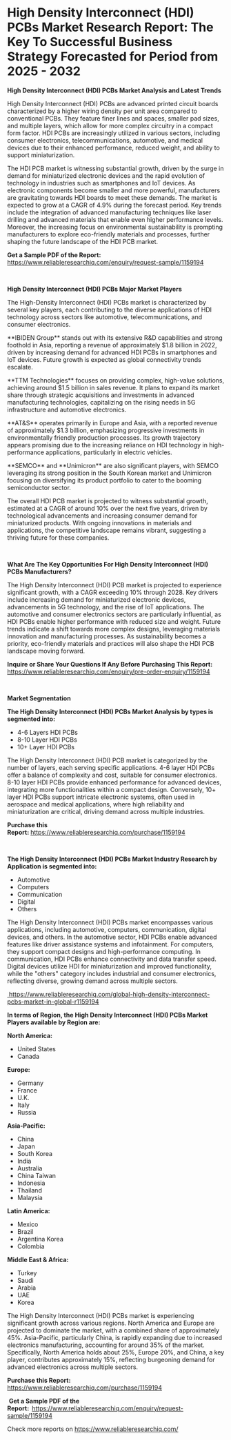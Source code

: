 <p><h1>High Density Interconnect (HDI) PCBs Market Research Report: The Key To Successful Business Strategy Forecasted for Period from 2025 - 2032</h1></p><p><strong>High Density Interconnect (HDI) PCBs Market Analysis and Latest Trends</strong></p>
<p><p>High Density Interconnect (HDI) PCBs are advanced printed circuit boards characterized by a higher wiring density per unit area compared to conventional PCBs. They feature finer lines and spaces, smaller pad sizes, and multiple layers, which allow for more complex circuitry in a compact form factor. HDI PCBs are increasingly utilized in various sectors, including consumer electronics, telecommunications, automotive, and medical devices due to their enhanced performance, reduced weight, and ability to support miniaturization.</p><p>The HDI PCB market is witnessing substantial growth, driven by the surge in demand for miniaturized electronic devices and the rapid evolution of technology in industries such as smartphones and IoT devices. As electronic components become smaller and more powerful, manufacturers are gravitating towards HDI boards to meet these demands. The market is expected to grow at a CAGR of 4.9% during the forecast period. Key trends include the integration of advanced manufacturing techniques like laser drilling and advanced materials that enable even higher performance levels. Moreover, the increasing focus on environmental sustainability is prompting manufacturers to explore eco-friendly materials and processes, further shaping the future landscape of the HDI PCB market.</p></p>
<p><strong>Get a Sample PDF of the Report:&nbsp;</strong> <a href="https://www.reliableresearchiq.com/enquiry/request-sample/1159194?utm_campaign=103&utm_medium=2&utm_source=Github&utm_content=ia&utm_term=01022025&utm_id=high-density-interconnect-hdi-pcbs">https://www.reliableresearchiq.com/enquiry/request-sample/1159194</a></p>
<p>&nbsp;</p>
<p><strong>High Density Interconnect (HDI) PCBs Major Market Players</strong></p>
<p><p>The High-Density Interconnect (HDI) PCBs market is characterized by several key players, each contributing to the diverse applications of HDI technology across sectors like automotive, telecommunications, and consumer electronics. </p><p>**IBIDEN Group** stands out with its extensive R&D capabilities and strong foothold in Asia, reporting a revenue of approximately $1.8 billion in 2022, driven by increasing demand for advanced HDI PCBs in smartphones and IoT devices. Future growth is expected as global connectivity trends escalate.</p><p>**TTM Technologies** focuses on providing complex, high-value solutions, achieving around $1.5 billion in sales revenue. It plans to expand its market share through strategic acquisitions and investments in advanced manufacturing technologies, capitalizing on the rising needs in 5G infrastructure and automotive electronics.</p><p>**AT&S** operates primarily in Europe and Asia, with a reported revenue of approximately $1.3 billion, emphasizing progressive investments in environmentally friendly production processes. Its growth trajectory appears promising due to the increasing reliance on HDI technology in high-performance applications, particularly in electric vehicles.</p><p>**SEMCO** and **Unimicron** are also significant players, with SEMCO leveraging its strong position in the South Korean market and Unimicron focusing on diversifying its product portfolio to cater to the booming semiconductor sector. </p><p>The overall HDI PCB market is projected to witness substantial growth, estimated at a CAGR of around 10% over the next five years, driven by technological advancements and increasing consumer demand for miniaturized products. With ongoing innovations in materials and applications, the competitive landscape remains vibrant, suggesting a thriving future for these companies.</p></p>
<p>&nbsp;</p>
<p><strong>What Are The Key Opportunities For High Density Interconnect (HDI) PCBs Manufacturers?</strong></p>
<p><p>The High Density Interconnect (HDI) PCB market is projected to experience significant growth, with a CAGR exceeding 10% through 2028. Key drivers include increasing demand for miniaturized electronic devices, advancements in 5G technology, and the rise of IoT applications. The automotive and consumer electronics sectors are particularly influential, as HDI PCBs enable higher performance with reduced size and weight. Future trends indicate a shift towards more complex designs, leveraging materials innovation and manufacturing processes. As sustainability becomes a priority, eco-friendly materials and practices will also shape the HDI PCB landscape moving forward.</p></p>
<p><strong>Inquire or Share Your Questions If Any Before Purchasing This Report:</strong> <a href="https://www.reliableresearchiq.com/enquiry/pre-order-enquiry/1159194?utm_campaign=103&utm_medium=2&utm_source=Github&utm_content=ia&utm_term=01022025&utm_id=high-density-interconnect-hdi-pcbs">https://www.reliableresearchiq.com/enquiry/pre-order-enquiry/1159194</a></p>
<p>&nbsp;</p>
<p><strong>Market Segmentation</strong></p>
<p><strong>The High Density Interconnect (HDI) PCBs Market Analysis by types is segmented into:</strong></p>
<p><ul><li>4-6 Layers HDI PCBs</li><li>8-10 Layer HDI PCBs</li><li>10+ Layer HDI PCBs</li></ul></p>
<p><p>The High Density Interconnect (HDI) PCB market is categorized by the number of layers, each serving specific applications. 4-6 layer HDI PCBs offer a balance of complexity and cost, suitable for consumer electronics. 8-10 layer HDI PCBs provide enhanced performance for advanced devices, integrating more functionalities within a compact design. Conversely, 10+ layer HDI PCBs support intricate electronic systems, often used in aerospace and medical applications, where high reliability and miniaturization are critical, driving demand across multiple industries.</p></p>
<p><strong>Purchase this Report:&nbsp;</strong><a href="https://www.reliableresearchiq.com/purchase/1159194?utm_campaign=103&utm_medium=2&utm_source=Github&utm_content=ia&utm_term=01022025&utm_id=high-density-interconnect-hdi-pcbs">https://www.reliableresearchiq.com/purchase/1159194</a></p>
<p>&nbsp;</p>
<p><strong>The High Density Interconnect (HDI) PCBs Market Industry Research by Application is segmented into:</strong></p>
<p><ul><li>Automotive</li><li>Computers</li><li>Communication</li><li>Digital</li><li>Others</li></ul></p>
<p><p>The High Density Interconnect (HDI) PCBs market encompasses various applications, including automotive, computers, communication, digital devices, and others. In the automotive sector, HDI PCBs enable advanced features like driver assistance systems and infotainment. For computers, they support compact designs and high-performance computing. In communication, HDI PCBs enhance connectivity and data transfer speed. Digital devices utilize HDI for miniaturization and improved functionality, while the "others" category includes industrial and consumer electronics, reflecting diverse, growing demand across multiple sectors.</p></p>
<p><a href="https://www.reliableresearchiq.com/global-high-density-interconnect-pcbs-market-in-global-r1159194?utm_campaign=103&utm_medium=2&utm_source=Github&utm_content=ia&utm_term=01022025&utm_id=high-density-interconnect-hdi-pcbs">&nbsp;https://www.reliableresearchiq.com/global-high-density-interconnect-pcbs-market-in-global-r1159194</a></p>
<p><strong>In terms of Region, the High Density Interconnect (HDI) PCBs Market Players available by Region are:</strong></p>
<p>
    <p> <strong> North America: </strong>
        <ul>
            <li>United States</li>
            <li>Canada</li>
        </ul>
        </p> 
    <p> <strong> Europe: </strong>
        <ul>
            <li>Germany</li>
            <li>France</li>
            <li>U.K.</li>
            <li>Italy</li>
            <li>Russia</li>
        </ul>
        </p> 
    <p> <strong> Asia-Pacific: </strong>
        <ul>
            <li>China</li>
            <li>Japan</li>
            <li>South Korea</li>
            <li>India</li>
            <li>Australia</li>
            <li>China Taiwan</li>
            <li>Indonesia</li>
            <li>Thailand</li>
            <li>Malaysia</li>
        </ul>
        </p> 
    <p> <strong> Latin America: </strong>
        <ul>
            <li>Mexico</li>
            <li>Brazil</li>
            <li>Argentina Korea</li>
            <li>Colombia</li>
        </ul>
        </p> 
    <p> <strong> Middle East & Africa: </strong>
        <ul>
            <li>Turkey</li>
            <li>Saudi</li>
            <li>Arabia</li>
            <li>UAE</li>
            <li>Korea</li>
        </ul>
    </p>
    </p>
<p><p>The High Density Interconnect (HDI) PCBs market is experiencing significant growth across various regions. North America and Europe are projected to dominate the market, with a combined share of approximately 45%. Asia-Pacific, particularly China, is rapidly expanding due to increased electronics manufacturing, accounting for around 35% of the market. Specifically, North America holds about 25%, Europe 20%, and China, a key player, contributes approximately 15%, reflecting burgeoning demand for advanced electronics across multiple sectors.</p></p>
<p><strong>Purchase this Report: </strong><a href="https://www.reliableresearchiq.com/purchase/1159194?utm_campaign=103&utm_medium=2&utm_source=Github&utm_content=ia&utm_term=01022025&utm_id=high-density-interconnect-hdi-pcbs">https://www.reliableresearchiq.com/purchase/1159194</a></p>
<p>&nbsp;<strong>Get a Sample PDF of the Report:&nbsp;&nbsp;</strong><a href="https://www.reliableresearchiq.com/enquiry/request-sample/1159194?utm_campaign=103&utm_medium=2&utm_source=Github&utm_content=ia&utm_term=01022025&utm_id=high-density-interconnect-hdi-pcbs">https://www.reliableresearchiq.com/enquiry/request-sample/1159194</a></p>
<p><strong></strong></p>
<p>Check more reports on <a href="https://www.reliableresearchiq.com/?utm_campaign=103&utm_medium=2&utm_source=Github&utm_content=ia&utm_term=01022025&utm_id=high-density-interconnect-hdi-pcbs">https://www.reliableresearchiq.com/</a></p>